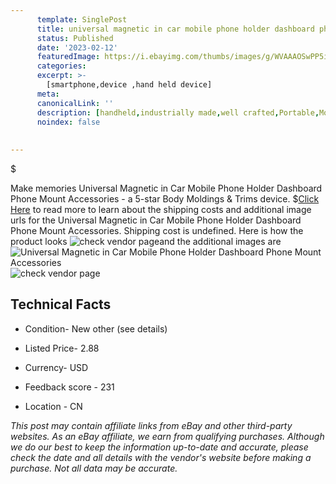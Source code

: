 ```yaml
---
      template: SinglePost
      title: universal magnetic in car mobile phone holder dashboard phone mount accessories
      status: Published
      date: '2023-02-12'
      featuredImage: https://i.ebayimg.com/thumbs/images/g/WVAAAOSwPP5i8MXf/s-l225.jpg
      categories: 
      excerpt: >-
        [smartphone,device ,hand held device]
      meta:
      canonicalLink: ''
      description: [handheld,industrially made,well crafted,Portable,Mobile,Compact,Convenient,Lightweight,Maneuverable,Man-portable,Miniature,Carriable,Hand-held,Light,Holdable,Transportable,Mobile device,Pocket-sized,On-the-go,Wireless,Cordless,Compact size,Convenient size, smartphone,device ,hand held device]
      noindex: false
      
        
---
```

$

Make memories Universal Magnetic in Car Mobile Phone Holder Dashboard Phone Mount Accessories - a 5-star Body Moldings & Trims device.
$[Click Here](https://www.ebay.com/itm/374206288387?fits=Make%3AMercury&hash=item57206ed203%3Ag%3AWVAAAOSwPP5i8MXf&mkevt=1&mkcid=1&mkrid=711-53200-19255-0&campid=%253CePNCampaignId%253E&customid=%253CreferenceId%253E&toolid=10049) to read more to learn about the shipping costs and additional image urls for the Universal Magnetic in Car Mobile Phone Holder Dashboard Phone Mount Accessories. Shipping cost is undefined. Here is how the product looks ![check vendor page](https://i.ebayimg.com/thumbs/images/g/WVAAAOSwPP5i8MXf/s-l225.jpg)and the additional images are![Universal Magnetic in Car Mobile Phone Holder Dashboard Phone Mount Accessories](https://i.ebayimg.com/images/g/WVAAAOSwPP5i8MXf/s-l1200.jpg)![check vendor page](https://origin-galleryplus.ebayimg.com/ws/web/374206288387_2_0_1/225x225.jpg,https://origin-galleryplus.ebayimg.com/ws/web/374206288387_3_0_1/225x225.jpg,https://origin-galleryplus.ebayimg.com/ws/web/374206288387_4_0_1/225x225.jpg,https://origin-galleryplus.ebayimg.com/ws/web/374206288387_5_0_1/225x225.jpg,https://origin-galleryplus.ebayimg.com/ws/web/374206288387_6_0_1/225x225.jpg,https://origin-galleryplus.ebayimg.com/ws/web/374206288387_7_0_1/225x225.jpg,https://origin-galleryplus.ebayimg.com/ws/web/374206288387_8_0_1/225x225.jpg,https://origin-galleryplus.ebayimg.com/ws/web/374206288387_9_0_1/225x225.jpg,https://origin-galleryplus.ebayimg.com/ws/web/374206288387_10_0_1/225x225.jpg,https://origin-galleryplus.ebayimg.com/ws/web/374206288387_11_0_1/225x225.jpg,https://origin-galleryplus.ebayimg.com/ws/web/374206288387_12_0_1/225x225.jpg)



 ## Technical Facts 



     
      

 - Condition- New other (see details) 


      

 - Listed Price- 2.88 


      

 - Currency- USD 


      

 - Feedback score - 231 


      

 - Location - CN 


      
      

 *_This post may contain affiliate links from eBay and other third-party websites. As an eBay affiliate, we earn from qualifying purchases. Although we do our best to keep the information up-to-date and accurate, please check the date and all details with the vendor's website before making a purchase. Not all data may be accurate._*






